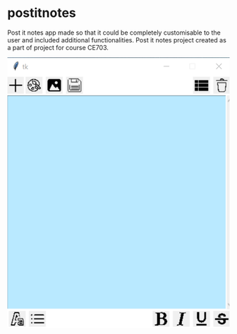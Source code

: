 # postitnotes
Post it notes app made so that it could be completely customisable to the user and included additional functionalities. Post it notes project created as a part of project for course CE703. 

![](photos/1.png)

